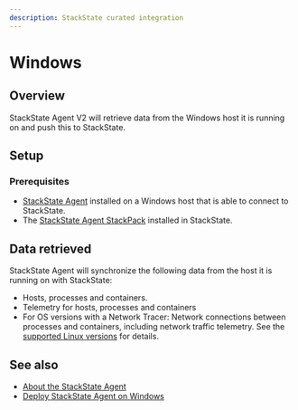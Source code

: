 ```yaml
---
description: StackState curated integration
---
```


# Windows

## Overview

StackState Agent V2 will retrieve data from the Windows host it is running on and push this to StackState.

## Setup

### Prerequisites
 
* [StackState Agent](/setup/agent/windows.md) installed on a Windows host that is able to connect to StackState.
* The [StackState Agent StackPack](/stackpacks/integrations/agent.md) installed in StackState.

## Data retrieved

StackState Agent will synchronize the following data from the host it is running on with StackState:

- Hosts, processes and containers.
- Telemetry for hosts, processes and containers   
- For OS versions with a Network Tracer: Network connections between processes and containers, including network traffic telemetry. See the [supported Linux versions](/setup/agent/windows.md#supported-windows-versions) for details.

## See also

* [About the StackState Agent](/setup/agent/about-stackstate-agent.md)
* [Deploy StackState Agent on Windows](/setup/agent/windows.md)